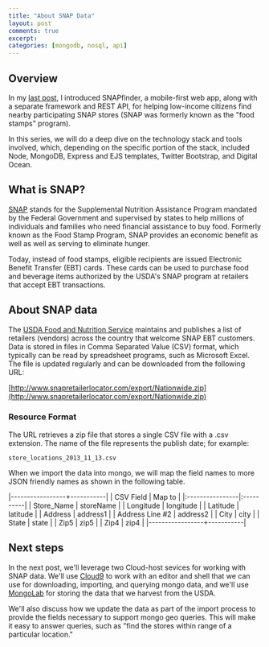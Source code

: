 ```yaml
---
title: "About SNAP Data"
layout: post
comments: true
excerpt:
categories: [mongodb, nosql, api]
---
```


## Overview

In my [last post](/2013/11/12/announcing-snapfinder/), I introduced SNAPfinder, a mobile-first web app, along with a separate framework and REST API, for helping low-income citizens find nearby participating SNAP stores (SNAP was formerly known as the "food stamps" program).

In this series, we will do a deep dive on the technology stack and tools involved, which, depending on the specific portion of the stack, included Node, MongoDB, Express and EJS templates, Twitter Bootstrap, and Digital Ocean.

## What is SNAP?

[SNAP](http://www.fns.usda.gov/snap/) stands for the Supplemental Nutrition Assistance Program mandated by the Federal Government and supervised by states to help millions of individuals and families who need financial assistance to buy food. Formerly known as the Food Stamp Program, SNAP provides an economic benefit as well as well as serving to eliminate hunger.

Today, instead of food stamps, eligible recipients are issued Electronic Benefit Transfer (EBT) cards. These cards can be used to purchase food and beverage items authorized by the USDA's SNAP program at retailers that accept EBT transactions.

## About SNAP data

The [USDA Food and Nutrition Service](http://www.fns.usda.gov/) maintains and publishes a list of retailers (vendors) across the country that welcome SNAP EBT customers. Data is stored in files in Comma Separated Value (CSV) format, which typically can be read by spreadsheet programs, such as Microsoft Excel. The file is updated regularly and can be downloaded from the following URL:

[http://www.snapretailerlocator.com/export/Nationwide.zip](http://www.snapretailerlocator.com/export/Nationwide.zip)

### Resource Format
The URL retrieves a zip file that stores a single CSV file with a .csv extension. The name of the file represents the publish date; for example:

`store_locations_2013_11_13.csv`

When we import the data into mongo, we will map the field names to more JSON friendly names as shown in the following table.

|-----------------+-----------|
| CSV Field       | Map to    |
|:----------------|:----------|
| Store_Name      | storeName |
| Longitude       | longitude |
| Latitude        | latitude  |
| Address         | address1  |
| Address Line #2 | address2  |
| City            | city      |
| State           | state     |
| Zip5            | zip5      |
| Zip4            | zip4      |
|-----------------+-----------|

## Next steps

In the next post, we'll leverage two Cloud-host sevices for working with SNAP data. We'll use [Cloud9](https://c9.io/) to work with an editor and shell that we can use for downloading, importing, and querying mongo data, and we'll use [MongoLab](http://mongolab.com/) for storing the data that we harvest from the USDA.

We'll also discuss how we update the data as part of the import process to provide the fields necessary to support mongo geo queries. This will make it easy to answer queries, such as "find the stores within range of a particular location."
